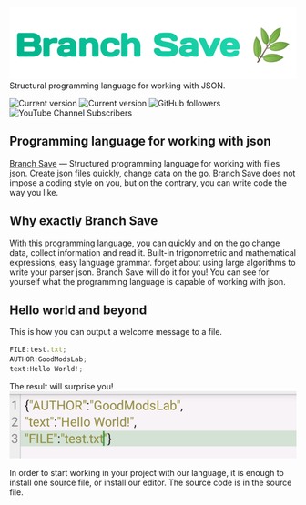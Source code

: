 ![BranchSave](https://github.com/GoodModsLab-Official/BranchSave/blob/8587a18b45acc9e02e7a1498bc53e5a78825b952/%D0%B8%D1%81%D1%82%D0%BE%D1%87%D0%BD%D0%B8%D0%BA/ic_title_logo.png)
Structural programming language for working with JSON.

![Current version](https://img.shields.io/badge/BranchSave-v0.1.0-%2330BF84) ![Current version](https://img.shields.io/badge/Publish-29.07.2022-%2330BF84)
![GitHub followers](https://img.shields.io/github/followers/GoodModsLab-Official?style=social) 
![YouTube Channel Subscribers](https://img.shields.io/youtube/channel/subscribers/UCWMQHUQ3-Of_pYqNvXZHqFQ?style=social)

## Programming language for working with json
[Branch Save](https://goodmodslab-official.github.io) — Structured programming language for working with files json. 
Create json files quickly, change data on the go. Branch Save does not impose a coding style on you, but on the contrary, you can write code the way you like.

## Why exactly Branch Save
With this programming language, you can quickly and on the go change data, collect information and read it.
Built-in trigonometric and mathematical expressions, easy language grammar.
forget about using large algorithms to write your parser json. Branch Save will do it for you!
You can see for yourself what the programming language is capable of working with json.

## Hello world and beyond 
This is how you can output a welcome message to a file.
```javascript
FILE:test.txt;
AUTHOR:GoodModsLab;
text:Hello World!;
```
The result will surprise you!
![Output](https://github.com/GoodModsLab-Official/BranchSave/blob/004464836cbc4873f99cf6c62a06c4a2305280ce/%D0%B8%D1%81%D1%82%D0%BE%D1%87%D0%BD%D0%B8%D0%BA/Screenshot_20220729-174132~2.png)

In order to start working in your project with our language, it is enough to install one source file, or install our editor.
The source code is in the source file.


